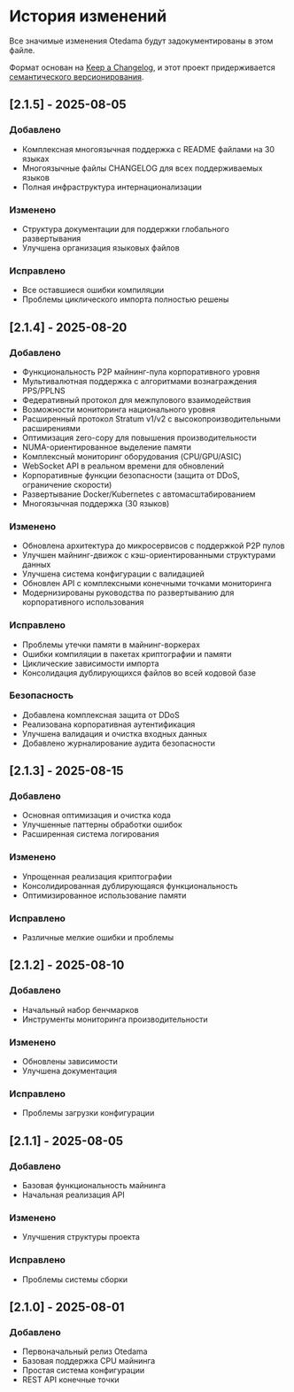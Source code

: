 # История изменений

Все значимые изменения Otedama будут задокументированы в этом файле.

Формат основан на [Keep a Changelog](https://keepachangelog.com/ru/1.0.0/),
и этот проект придерживается [семантического версионирования](https://semver.org/lang/ru/).

## [2.1.5] - 2025-08-05

### Добавлено
- Комплексная многоязычная поддержка с README файлами на 30 языках
- Многоязычные файлы CHANGELOG для всех поддерживаемых языков
- Полная инфраструктура интернационализации

### Изменено
- Структура документации для поддержки глобального развертывания
- Улучшена организация языковых файлов

### Исправлено
- Все оставшиеся ошибки компиляции
- Проблемы циклического импорта полностью решены

## [2.1.4] - 2025-08-20

### Добавлено
- Функциональность P2P майнинг-пула корпоративного уровня
- Мультивалютная поддержка с алгоритмами вознаграждения PPS/PPLNS
- Федеративный протокол для межпулового взаимодействия
- Возможности мониторинга национального уровня
- Расширенный протокол Stratum v1/v2 с высокопроизводительными расширениями
- Оптимизация zero-copy для повышения производительности
- NUMA-ориентированное выделение памяти
- Комплексный мониторинг оборудования (CPU/GPU/ASIC)
- WebSocket API в реальном времени для обновлений
- Корпоративные функции безопасности (защита от DDoS, ограничение скорости)
- Развертывание Docker/Kubernetes с автомасштабированием
- Многоязычная поддержка (30 языков)

### Изменено
- Обновлена архитектура до микросервисов с поддержкой P2P пулов
- Улучшен майнинг-движок с кэш-ориентированными структурами данных
- Улучшена система конфигурации с валидацией
- Обновлен API с комплексными конечными точками мониторинга
- Модернизированы руководства по развертыванию для корпоративного использования

### Исправлено
- Проблемы утечки памяти в майнинг-воркерах
- Ошибки компиляции в пакетах криптографии и памяти
- Циклические зависимости импорта
- Консолидация дублирующихся файлов во всей кодовой базе

### Безопасность
- Добавлена комплексная защита от DDoS
- Реализована корпоративная аутентификация
- Улучшена валидация и очистка входных данных
- Добавлено журналирование аудита безопасности

## [2.1.3] - 2025-08-15

### Добавлено
- Основная оптимизация и очистка кода
- Улучшенные паттерны обработки ошибок
- Расширенная система логирования

### Изменено
- Упрощенная реализация криптографии
- Консолидированная дублирующаяся функциональность
- Оптимизированное использование памяти

### Исправлено
- Различные мелкие ошибки и проблемы

## [2.1.2] - 2025-08-10

### Добавлено
- Начальный набор бенчмарков
- Инструменты мониторинга производительности

### Изменено
- Обновлены зависимости
- Улучшена документация

### Исправлено
- Проблемы загрузки конфигурации

## [2.1.1] - 2025-08-05

### Добавлено
- Базовая функциональность майнинга
- Начальная реализация API

### Изменено
- Улучшения структуры проекта

### Исправлено
- Проблемы системы сборки

## [2.1.0] - 2025-08-01

### Добавлено
- Первоначальный релиз Otedama
- Базовая поддержка CPU майнинга
- Простая система конфигурации
- REST API конечные точки